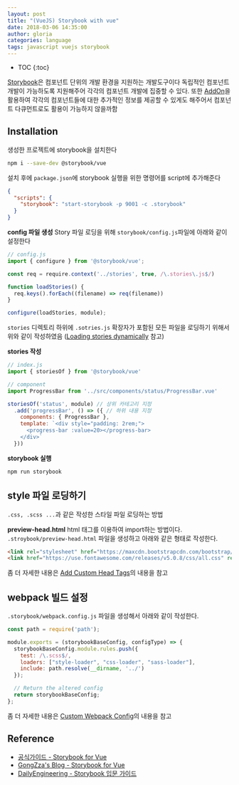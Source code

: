 ```yaml
---
layout: post
title: "(VueJS) Storybook with vue"
date: 2018-03-06 14:35:00
author: gloria
categories: language
tags: javascript vuejs storybook
---
```


* TOC
{:toc}

[Storybook](https://storybook.js.org/)은 컴포넌트 단위의 개발 환경을 지원하는 개발도구이다
독립적인 컴포넌트 개발이 가능하도록 지원해주어 각각의 컴포넌트 개발에 집중할 수 있다.
또한 [AddOn](https://storybook.js.org/addons/introduction/)을 활용하여 각각의 컴포넌트들에 대한 추가적인 정보를 제공할 수 있게도 해주어서 컴포넌트 다큐먼트로도 활용이 가능하지 않을까함

## Installation
생성한 프로젝트에 storybook을 설치한다
```bash
npm i --save-dev @storybook/vue
```

설치 후에 `package.json`에 storybook 실행을 위한 명령어를 script에 추가해준다
```json
{
  "scripts": {
    "storybook": "start-storybook -p 9001 -c .storybook"
  }
}
```

**config 파일 생성**
Story 파일 로딩을 위해 `storybook/config.js`파일에 아래와 같이 설정한다
```javascript
// config.js
import { configure } from '@storybook/vue';

const req = require.context('../stories', true, /\.stories\.js$/)

function loadStories() {
  req.keys().forEach((filename) => req(filename))
}

configure(loadStories, module);
```
`stories` 디렉토리 하위에 `.sotries.js` 확장자가 포함된 모든 파일을 로딩하기 위해서 위와 같이 작성하였음 ([Loading stories dynamically](https://storybook.js.org/basics/writing-stories/#loading-stories-dynamically) 참고)


**stories 작성**
```javascript
// index.js
import { storiesOf } from '@storybook/vue'

// component
import ProgressBar from '../src/components/status/ProgressBar.vue'

storiesOf('status', module) // 상위 카테고리 지정
  .add('progressBar', () => ({ // 하위 내용 지정
    components: { ProgressBar },
    template: `<div style="padding: 2rem;">
      <progress-bar :value=20></progress-bar>
    </div>`
  }))
```

**storybook 실행**
```bash
npm run storybook
```

## style 파일 로딩하기
`.css, .scss ...`과 같은 작성한 스타일 파일 로딩하는 방법

**preview-head.html**
html 태그를 이용하여 import하는 방법이다.
`.stroybook/preview-head.html` 파일을 생성하고 아래와 같은 형태로 작성한다.
```html
<link rel="stylesheet" href="https://maxcdn.bootstrapcdn.com/bootstrap/4.0.0/css/bootstrap.min.css" integrity="sha384-Gn5384xqQ1aoWXA+058RXPxPg6fy4IWvTNh0E263XmFcJlSAwiGgFAW/dAiS6JXm" crossorigin="anonymous">
<link href="https://use.fontawesome.com/releases/v5.0.8/css/all.css" rel="stylesheet">
```
좀 더 자세한 내용은 [Add Custom Head Tags](https://storybook.js.org/configurations/add-custom-head-tags/)의 내용을 참고


## webpack 빌드 설정
`.storybook/webpack.config.js` 파일을 생성해서 아래와 같이 작성한다.
```javascript
const path = require('path');

module.exports = (storybookBaseConfig, configType) => {
  storybookBaseConfig.module.rules.push({
    test: /\.scss$/,
    loaders: ["style-loader", "css-loader", "sass-loader"],
    include: path.resolve(__dirname, '../')
  });

  // Return the altered config
  return storybookBaseConfig;
};
```
좀 더 자세한 내용은 [Custom Webpack Config](https://storybook.js.org/configurations/custom-webpack-config/)의 내용을 참고

##


## Reference
- [공식가이드 - Storybook for Vue](https://storybook.js.org/basics/guide-vue/)
- [GongZza's Blog - Storybook for Vue](https://gongzza.github.io/javascript/vuejs/storybook-for-vue/)
- [DailyEngineering - Storybook 입문 가이드](https://hyunseob.github.io/2018/01/08/storybook-beginners-guide/)
